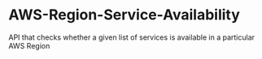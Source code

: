 # AWS-Region-Service-Availability
API that checks whether a given list of services is available in a particular AWS Region
